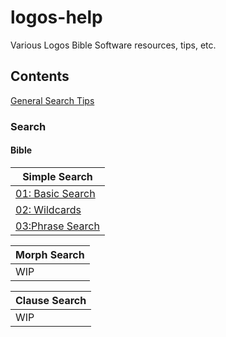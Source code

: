 # logos-help
Various Logos Bible Software resources, tips, etc.


## Contents

[General Search Tips](search/general-search-tips.md)


### Search

#### Bible

| Simple Search                                       |
| --------------------------------------------------- |
| [01: Basic Search](search/bible/simple/search01.md) |
| [02: Wildcards](search/bible/simple/search02.md)    |
| [03:Phrase Search](search/bible/simple/search03.md) |

|Morph Search|
|--------|
|WIP |


|Clause Search|
|--------|
|WIP |


